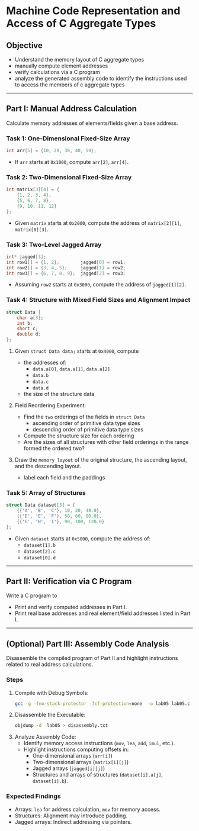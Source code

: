 # Machine Code Representation and Access of C Aggregate Types

## Objective
- Understand the memory layout of C aggregate types
- manually compute element addresses
- verify calculations via a C program
- analyze the generated assembly code to identify the instructions used to access the members of c aggregate types

---

## Part I: Manual Address Calculation
Calculate memory addresses of elements/fields given a base address.

### Task 1: One-Dimensional Fixed-Size Array
```c
int arr[5] = {10, 20, 30, 40, 50};
```
- If `arr` starts at `0x1000`, compute `arr[2]`, `arr[4]`.

### Task 2: Two-Dimensional Fixed-Size Array
```c
int matrix[3][4] = {
    {1, 2, 3, 4},
    {5, 6, 7, 8},
    {9, 10, 11, 12}
};
```
- Given `matrix` starts at `0x2000`, compute the address of `matrix[2][1]`, `matrix[0][3]`.

### Task 3: Two-Level Jagged Array
```c
int* jagged[3];
int row1[] = {1, 2};        jagged[0] = row1;
int row2[] = {3, 4, 5};     jagged[1] = row2;
int row3[] = {6, 7, 8, 9};  jagged[2] = row3;
```
- Assuming `row2` starts at `0x3000`, compute the address of `jagged[1][2]`.

### Task 4: Structure with Mixed Field Sizes and Alignment Impact
```c
struct Data {
    char a[3];
    int b;
    short c;
    double d;
};
```
1. Given `struct Data data;` starts at `0x4000`, compute 
   - the addresses of:
     - `data.a[0]`, `data.a[1]`, `data.a[2]`
     - `data.b`
     - `data.c`
     - `data.d`
   - the size of the structure data

2. Field Reordering Experiment:
   - Find the `two` orderings of the fields in `struct Data`
     - ascending order of primitive data type sizes
     - descending order of primitive data type sizes
   - Compute the structure size for each ordering
   - Are the sizes of all structures with other field orderings in the range formed the ordered two? 
3. Draw the `memory layout` of the original structure, the ascending layout, and the descending layout.
   - label each field and the paddings


### Task 5: Array of Structures
```c
struct Data dataset[3] = {
    {{'A', 'B', 'C'}, 10, 20, 40.0},
    {{'D', 'E', 'F'}, 50, 60, 80.0},
    {{'G', 'H', 'I'}, 90, 100, 120.0}
};
```
- Given `dataset` starts at `0x5000`, compute the address of:
  - `dataset[1].b`
  - `dataset[2].c`
  - `dataset[0].d`

---

## Part II: Verification via C Program
Write a C program to 
- Print and verify computed addresses in Part I.
- Print real base addresses and real element/field addresses listed in Part I.

---

## (Optional) Part III: Assembly Code Analysis
Disassemble the compiled program of Part II and highlight instructions related to real address calculations.

### Steps
1. Compile with Debug Symbols:
   ```sh
   gcc -g -fno-stack-protector -fcf-protection=none  -o lab05 lab05.c 
   ```
2. Disassemble the Executable:
   ```sh
   objdump -d  lab05 > disassembly.txt
   ```
3. Analyze Assembly Code:
   - Identify memory access instructions (`mov`, `lea`, `add`, `imul`, etc.).
   - Highlight instructions computing offsets in:
     - One-dimensional arrays (`arr[i]`)
     - Two-dimensional arrays (`matrix[i][j]`)
     - Jagged arrays (`jagged[i][j]`)
     - Structures and arrays of structures (`dataset[i].a[j]`, `dataset[i].b`).

### Expected Findings
- Arrays: `lea` for address calculation, `mov` for memory access.
- Structures: Alignment may introduce padding.
- Jagged arrays: Indirect addressing via pointers.
